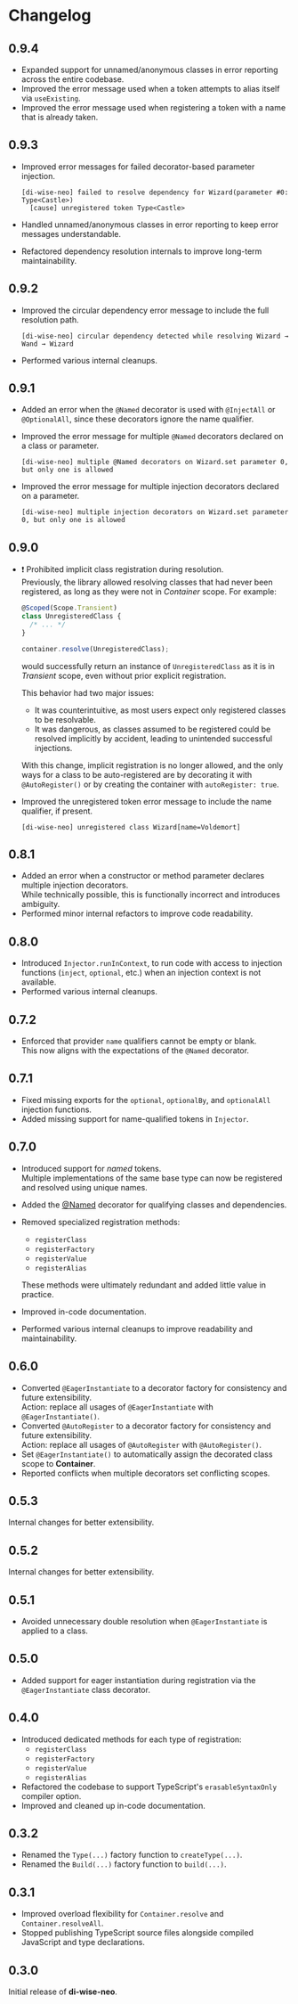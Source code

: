 # Changelog

## 0.9.4

- Expanded support for unnamed/anonymous classes in error reporting across the entire codebase.
- Improved the error message used when a token attempts to alias itself via `useExisting`.
- Improved the error message used when registering a token with a name that is already taken.

## 0.9.3

- Improved error messages for failed decorator-based parameter injection.

  ```text
  [di-wise-neo] failed to resolve dependency for Wizard(parameter #0: Type<Castle>)
    [cause] unregistered token Type<Castle>
  ```
- Handled unnamed/anonymous classes in error reporting to keep error messages understandable.
- Refactored dependency resolution internals to improve long-term maintainability.

## 0.9.2

- Improved the circular dependency error message to include the full resolution path.

  ```text
  [di-wise-neo] circular dependency detected while resolving Wizard → Wand → Wizard
  ```
- Performed various internal cleanups.

## 0.9.1

- Added an error when the `@Named` decorator is used with `@InjectAll` or `@OptionalAll`,
  since these decorators ignore the name qualifier.
- Improved the error message for multiple `@Named` decorators declared on a class or parameter.

  ```text
  [di-wise-neo] multiple @Named decorators on Wizard.set parameter 0, but only one is allowed
  ```
- Improved the error message for multiple injection decorators declared on a parameter.

  ```text
  [di-wise-neo] multiple injection decorators on Wizard.set parameter 0, but only one is allowed
  ```

## 0.9.0

- ❗ Prohibited implicit class registration during resolution.  
  Previously, the library allowed resolving classes that had never been registered,
  as long as they were not in _Container_ scope. For example:

  ```ts
  @Scoped(Scope.Transient)
  class UnregisteredClass {
    /* ... */ 
  }

  container.resolve(UnregisteredClass);
  ```

  would successfully return an instance of `UnregisteredClass` as it is in _Transient_ scope,
  even without prior explicit registration.

  This behavior had two major issues:
  - It was counterintuitive, as most users expect only registered classes to be resolvable.
  - It was dangerous, as classes assumed to be registered could be resolved implicitly by accident,
    leading to unintended successful injections.

  With this change, implicit registration is no longer allowed, and the only ways for a class
  to be auto-registered are by decorating it with `@AutoRegister()` or by creating the container
  with `autoRegister: true`.
- Improved the unregistered token error message to include the name qualifier, if present.

  ```text
  [di-wise-neo] unregistered class Wizard[name=Voldemort]
  ```

## 0.8.1

- Added an error when a constructor or method parameter declares multiple injection decorators.  
  While technically possible, this is functionally incorrect and introduces ambiguity.
- Performed minor internal refactors to improve code readability.

## 0.8.0

- Introduced `Injector.runInContext`, to run code with access to injection functions (`inject`, `optional`, etc.)
  when an injection context is not available.
- Performed various internal cleanups.

## 0.7.2

- Enforced that provider `name` qualifiers cannot be empty or blank.  
  This now aligns with the expectations of the `@Named` decorator.

## 0.7.1

- Fixed missing exports for the `optional`, `optionalBy`, and `optionalAll` injection functions.
- Added missing support for name-qualified tokens in `Injector`.

## 0.7.0

- Introduced support for _named_ tokens.  
  Multiple implementations of the same base type can now be registered and resolved using unique names.
- Added the [@Named](https://github.com/lppedd/di-wise-neo#named) decorator for qualifying classes and dependencies.
- Removed specialized registration methods:
  - `registerClass`
  - `registerFactory`
  - `registerValue`
  - `registerAlias`

  These methods were ultimately redundant and added little value in practice.
- Improved in-code documentation.
- Performed various internal cleanups to improve readability and maintainability.

## 0.6.0

- Converted `@EagerInstantiate` to a decorator factory for consistency and future extensibility.  
  Action: replace all usages of `@EagerInstantiate` with `@EagerInstantiate()`.
- Converted `@AutoRegister` to a decorator factory for consistency and future extensibility.  
  Action: replace all usages of `@AutoRegister` with `@AutoRegister()`.
- Set `@EagerInstantiate()` to automatically assign the decorated class scope to **Container**.
- Reported conflicts when multiple decorators set conflicting scopes.

## 0.5.3

Internal changes for better extensibility.

## 0.5.2

Internal changes for better extensibility.

## 0.5.1

- Avoided unnecessary double resolution when `@EagerInstantiate` is applied to a class.

## 0.5.0

- Added support for eager instantiation during registration via the `@EagerInstantiate` class decorator.

## 0.4.0

- Introduced dedicated methods for each type of registration:
  - `registerClass`
  - `registerFactory`
  - `registerValue`
  - `registerAlias`
- Refactored the codebase to support TypeScript's `erasableSyntaxOnly` compiler option.
- Improved and cleaned up in-code documentation.

## 0.3.2

- Renamed the `Type(...)` factory function to `createType(...)`.
- Renamed the `Build(...)` factory function to `build(...)`.

## 0.3.1

- Improved overload flexibility for `Container.resolve` and `Container.resolveAll`.
- Stopped publishing TypeScript source files alongside compiled JavaScript and type declarations.

## 0.3.0

Initial release of **di-wise-neo**.
